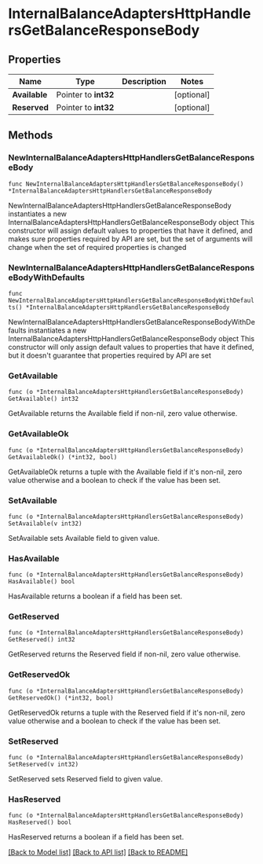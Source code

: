 # InternalBalanceAdaptersHttpHandlersGetBalanceResponseBody

## Properties

Name | Type | Description | Notes
------------ | ------------- | ------------- | -------------
**Available** | Pointer to **int32** |  | [optional] 
**Reserved** | Pointer to **int32** |  | [optional] 

## Methods

### NewInternalBalanceAdaptersHttpHandlersGetBalanceResponseBody

`func NewInternalBalanceAdaptersHttpHandlersGetBalanceResponseBody() *InternalBalanceAdaptersHttpHandlersGetBalanceResponseBody`

NewInternalBalanceAdaptersHttpHandlersGetBalanceResponseBody instantiates a new InternalBalanceAdaptersHttpHandlersGetBalanceResponseBody object
This constructor will assign default values to properties that have it defined,
and makes sure properties required by API are set, but the set of arguments
will change when the set of required properties is changed

### NewInternalBalanceAdaptersHttpHandlersGetBalanceResponseBodyWithDefaults

`func NewInternalBalanceAdaptersHttpHandlersGetBalanceResponseBodyWithDefaults() *InternalBalanceAdaptersHttpHandlersGetBalanceResponseBody`

NewInternalBalanceAdaptersHttpHandlersGetBalanceResponseBodyWithDefaults instantiates a new InternalBalanceAdaptersHttpHandlersGetBalanceResponseBody object
This constructor will only assign default values to properties that have it defined,
but it doesn't guarantee that properties required by API are set

### GetAvailable

`func (o *InternalBalanceAdaptersHttpHandlersGetBalanceResponseBody) GetAvailable() int32`

GetAvailable returns the Available field if non-nil, zero value otherwise.

### GetAvailableOk

`func (o *InternalBalanceAdaptersHttpHandlersGetBalanceResponseBody) GetAvailableOk() (*int32, bool)`

GetAvailableOk returns a tuple with the Available field if it's non-nil, zero value otherwise
and a boolean to check if the value has been set.

### SetAvailable

`func (o *InternalBalanceAdaptersHttpHandlersGetBalanceResponseBody) SetAvailable(v int32)`

SetAvailable sets Available field to given value.

### HasAvailable

`func (o *InternalBalanceAdaptersHttpHandlersGetBalanceResponseBody) HasAvailable() bool`

HasAvailable returns a boolean if a field has been set.

### GetReserved

`func (o *InternalBalanceAdaptersHttpHandlersGetBalanceResponseBody) GetReserved() int32`

GetReserved returns the Reserved field if non-nil, zero value otherwise.

### GetReservedOk

`func (o *InternalBalanceAdaptersHttpHandlersGetBalanceResponseBody) GetReservedOk() (*int32, bool)`

GetReservedOk returns a tuple with the Reserved field if it's non-nil, zero value otherwise
and a boolean to check if the value has been set.

### SetReserved

`func (o *InternalBalanceAdaptersHttpHandlersGetBalanceResponseBody) SetReserved(v int32)`

SetReserved sets Reserved field to given value.

### HasReserved

`func (o *InternalBalanceAdaptersHttpHandlersGetBalanceResponseBody) HasReserved() bool`

HasReserved returns a boolean if a field has been set.


[[Back to Model list]](../README.md#documentation-for-models) [[Back to API list]](../README.md#documentation-for-api-endpoints) [[Back to README]](../README.md)


